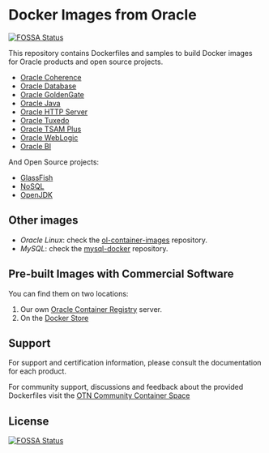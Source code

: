 # Docker Images from Oracle
[![FOSSA Status](https://app.fossa.io/api/projects/git%2Bgithub.com%2Foracle%2Fdocker-images.svg?type=shield)](https://app.fossa.io/projects/git%2Bgithub.com%2Foracle%2Fdocker-images?ref=badge_shield)


This repository contains Dockerfiles and samples to build Docker images for Oracle products and open source projects.

 - [Oracle Coherence](https://github.com/oracle/docker-images/tree/master/OracleCoherence)
 - [Oracle Database](https://github.com/oracle/docker-images/tree/master/OracleDatabase)
 - [Oracle GoldenGate](https://github.com/oracle/docker-images/tree/master/OracleGoldenGate)
 - [Oracle Java](https://github.com/oracle/docker-images/tree/master/OracleJava)
 - [Oracle HTTP Server](https://github.com/oracle/docker-images/tree/master/OracleHTTPServer)
 - [Oracle Tuxedo](https://github.com/oracle/docker-images/tree/master/OracleTuxedo)
 - [Oracle TSAM Plus](https://github.com/oracle/docker-images/tree/master/OracleTSAM)
 - [Oracle WebLogic](https://github.com/oracle/docker-images/tree/master/OracleWebLogic)
 - [Oracle BI](https://github.com/oracle/docker-images/tree/master/OracleBI)

And Open Source projects:

 - [GlassFish](https://github.com/oracle/docker-images/tree/master/GlassFish)
 - [NoSQL](https://github.com/oracle/docker-images/tree/master/NoSQL)
 - [OpenJDK](/OpenJDK)

## Other images

 - *Oracle Linux*: check the [ol-container-images](https://github.com/oracle/ol-container-images) repository.
 - *MySQL*: check the [mysql-docker](https://github.com/mysql/mysql-docker/) repository.
 
## Pre-built Images with Commercial Software

You can find them on two locations:

 1. Our own [Oracle Container Registry](https://container-registry.oracle.com) server.
 2. On the [Docker Store](https://store.docker.com/search?certification_status=certified&q=oracle&source=verified&type=image)

## Support

For support and certification information, please consult the documentation for each product.

For community support, discussions and feedback about the provided Dockerfiles visit the [OTN Community Container Space](https://community.oracle.com/community/server_&_storage_systems/containers)


## License
[![FOSSA Status](https://app.fossa.io/api/projects/git%2Bgithub.com%2Foracle%2Fdocker-images.svg?type=large)](https://app.fossa.io/projects/git%2Bgithub.com%2Foracle%2Fdocker-images?ref=badge_large)